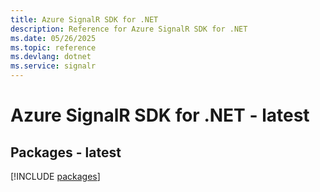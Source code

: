```yaml
---
title: Azure SignalR SDK for .NET
description: Reference for Azure SignalR SDK for .NET
ms.date: 05/26/2025
ms.topic: reference
ms.devlang: dotnet
ms.service: signalr
---
```

# Azure SignalR SDK for .NET - latest
## Packages - latest
[!INCLUDE [packages](signalr-index.md)]